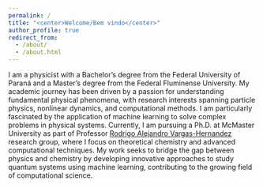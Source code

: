 ```yaml
---
permalink: /
title: "<center>Welcome/Bem vindo</center>"
author_profile: true
redirect_from: 
  - /about/
  - /about.html
---
```


I am a physicist with a Bachelor’s degree from the Federal University of Paraná and a Master’s degree from the Federal Fluminense University. My academic journey has been driven by a passion for understanding fundamental physical phenomena, with research interests spanning particle physics, nonlinear dynamics, and computational methods. I am particularly fascinated by the application of machine learning to solve complex problems in physical systems. Currently, I am pursuing a Ph.D. at McMaster University as part of Professor [Rodrigo Alejandro Vargas-Hernandez](https://chemai-lab.com/) research group, where I focus on theoretical chemistry and advanced computational techniques. My work seeks to bridge the gap between physics and chemistry by developing innovative approaches to study quantum systems using machine learning, contributing to the growing field of computational science.


